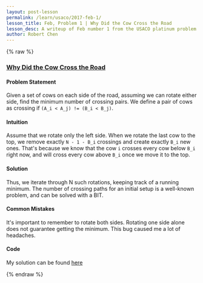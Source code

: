 ```yaml
---
layout: post-lesson
permalink: /learn/usaco/2017-feb-1/
lesson_title: Feb, Problem 1 | Why Did the Cow Cross the Road
lesson_desc: A writeup of Feb number 1 from the USACO platinum problem set
author: Robert Chen
---
```


{% raw %}

### [Why Did the Cow Cross the Road](http://usaco.org/index.php?page=viewproblem2&cpid=720)

#### Problem Statement

Given a set of cows on each side of the road, assuming we can rotate either side, find the minimum number of crossing pairs.
We define a pair of cows as crossing if `(A_i < A_j) != (B_i < B_j)`.

#### Intuition
Assume that we rotate only the left side. When we rotate the last cow to the top, we remove exactly `N - 1 - B_i` crossings and create exactly `B_i` new ones. That's because we know that the cow `i` crosses every cow below `B_i` right now, and will cross every cow above `B_i` once we move it to the top.

#### Solution
Thus, we iterate through N such rotations, keeping track of a running minimum. The number of crossing paths for an initial setup is a well-known problem, and can be solved with a BIT.

#### Common Mistakes
It's important to remember to rotate both sides. Rotating one side alone does not guarantee getting the minimum. This bug caused me a lot of headaches.

#### Code

My solution can be found [here](https://github.com/chen-robert/writeups/blob/master/usaco/2015/code/mincross.java)

{% endraw %}
